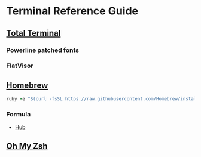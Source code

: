 Terminal Reference Guide
========================


[Total Terminal][tt]
--------------------
### Powerline patched fonts
### FlatVisor

[tt]: http://totalterminal.binaryage.com


[Homebrew][brew]
----------------
```ruby
ruby -e "$(curl -fsSL https://raw.githubusercontent.com/Homebrew/install/master/install)"
```

### Formula

+ [Hub]

[brew]: http://brew.sh
[hub]: https://github.com/github/hub


[Oh My Zsh][zsh]
----------------

[zsh]: ./zsh
